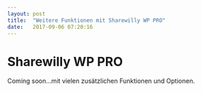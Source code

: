 ```yaml
---
layout: post
title:  "Weitere Funktionen mit Sharewilly WP PRO"
date:   2017-09-06 07:20:16
---
```



# Sharewilly WP PRO

Coming soon...mit vielen zusätzlichen Funktionen und Optionen.
